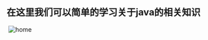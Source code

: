 ## 在这里我们可以简单的学习关于java的相关知识

​                                   ![home](http://picture.ik123.com/uploads/allimg/170302/12-1F302105508.jpg "logo")         



